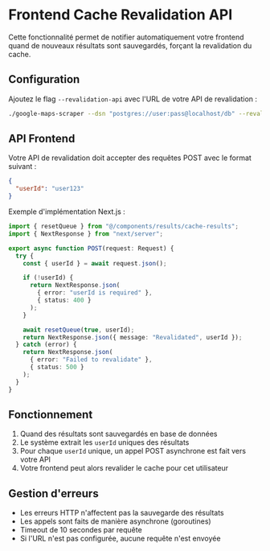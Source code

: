 # Frontend Cache Revalidation API

Cette fonctionnalité permet de notifier automatiquement votre frontend quand de nouveaux résultats sont sauvegardés, forçant la revalidation du cache.

## Configuration

Ajoutez le flag `--revalidation-api` avec l'URL de votre API de revalidation :

```bash
./google-maps-scraper --dsn "postgres://user:pass@localhost/db" --revalidation-api "https://leadexpress.nexum.services/api/results/revalidate"
```

## API Frontend

Votre API de revalidation doit accepter des requêtes POST avec le format suivant :

```json
{
  "userId": "user123"
}
```

Exemple d'implémentation Next.js :

```typescript
import { resetQueue } from "@/components/results/cache-results";
import { NextResponse } from "next/server";

export async function POST(request: Request) {
  try {
    const { userId } = await request.json();

    if (!userId) {
      return NextResponse.json(
        { error: "userId is required" },
        { status: 400 }
      );
    }

    await resetQueue(true, userId);
    return NextResponse.json({ message: "Revalidated", userId });
  } catch (error) {
    return NextResponse.json(
      { error: "Failed to revalidate" },
      { status: 500 }
    );
  }
}
```

## Fonctionnement

1. Quand des résultats sont sauvegardés en base de données
2. Le système extrait les `userId` uniques des résultats
3. Pour chaque `userId` unique, un appel POST asynchrone est fait vers votre API
4. Votre frontend peut alors revalider le cache pour cet utilisateur

## Gestion d'erreurs

- Les erreurs HTTP n'affectent pas la sauvegarde des résultats
- Les appels sont faits de manière asynchrone (goroutines)
- Timeout de 10 secondes par requête
- Si l'URL n'est pas configurée, aucune requête n'est envoyée








